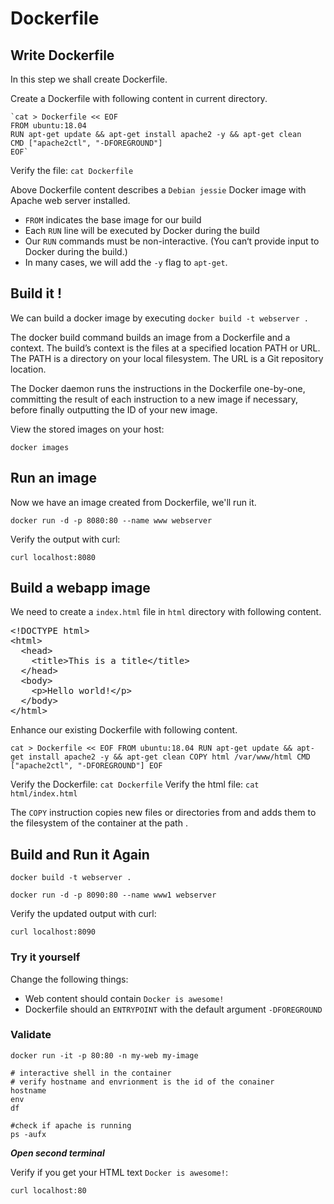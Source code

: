# Dockerfile

## Write Dockerfile
In this step we shall create Dockerfile. 

Create a Dockerfile with following content in current directory.
```
`cat > Dockerfile << EOF
FROM ubuntu:18.04
RUN apt-get update && apt-get install apache2 -y && apt-get clean
CMD ["apache2ctl", "-DFOREGROUND"]
EOF`
```

Verify the file: `cat Dockerfile`

Above Dockerfile content describes a `Debian jessie` Docker image with Apache web server installed.

- `FROM` indicates the base image for our build
- Each `RUN` line will be executed by Docker during the build
- Our `RUN` commands must be non-interactive. (You can‘t provide input to Docker during the build.)
- In many cases, we will add the `-y` flag to `apt-get`.

## Build it !

We can build a docker image by executing `docker build -t webserver .`

The docker build command builds an image from a Dockerfile and a context. The 
build’s context is the files at a specified location PATH or URL. The PATH is a 
directory on your local filesystem. The URL is a Git repository location.

The Docker daemon runs the instructions in the Dockerfile one-by-one, committing 
the result of each instruction to a new image if necessary, before finally 
outputting the ID of your new image.

View the stored images on your host:

`docker images`

## Run an image

Now we have an image created from Dockerfile, we'll run it.

`docker run -d -p 8080:80 --name www webserver`

Verify the output with curl:

`curl localhost:8080`

## Build a webapp image

We need to create a `index.html` file in `html` directory with following content.

<pre class="file" data-filename="html/index.html" data-target="prepend">
&lt;!DOCTYPE html&gt;
&lt;html&gt;
  &lt;head&gt;
    &lt;title&gt;This is a title&lt;/title&gt;
  &lt;/head&gt;
  &lt;body&gt;
    &lt;p&gt;Hello world!&lt;/p&gt;
  &lt;/body&gt;
&lt;/html&gt;
</pre>

Enhance our existing Dockerfile with following content.

`cat > Dockerfile << EOF
FROM ubuntu:18.04
RUN apt-get update && apt-get install apache2 -y && apt-get clean
COPY html /var/www/html
CMD ["apache2ctl", "-DFOREGROUND"]
EOF`

Verify the Dockerfile: `cat Dockerfile`
Verify the html file: `cat html/index.html`

The `COPY` instruction copies new files or directories from <src> and adds them 
to the filesystem of the container at the path <dest>.

## Build and Run it Again 

`docker build -t webserver .`

`docker run -d -p 8090:80 --name www1 webserver`

Verify the updated output with curl:

`curl localhost:8090`

### Try it yourself

Change the following things:
* Web content should contain `Docker is awesome!`
* Dockerfile should an `ENTRYPOINT` with the default argument `-DFOREGROUND`

### Validate

```
docker run -it -p 80:80 -n my-web my-image

# interactive shell in the container
# verify hostname and envrionment is the id of the conainer
hostname
env
df

#check if apache is running
ps -aufx
```

***Open second terminal***

Verify if you get your HTML text `Docker is awesome!`:

`curl localhost:80`